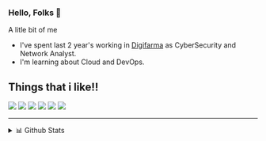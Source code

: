 ### Hello, Folks 👋

A litle bit of me
- I've spent last 2 year's working in [Digifarma](https://www.digifarma.com.br) as CyberSecurity and Network Analyst.
- I'm learning about Cloud and DevOps.

## Things that i like!!

![](https://img.shields.io/badge/-Linux-important)
![](https://img.shields.io/badge/-Bash-9cf)
![](https://img.shields.io/badge/-PHP-blueviolet)
![](https://img.shields.io/badge/-Python-gray)
![](https://img.shields.io/badge/-Docker-blue)
![](https://img.shields.io/badge/-MySQL-green)


********

<details>
  <summary>📊 Github Stats</summary>

  <p align="center"> <img src="https://github-readme-stats.vercel.app/api?username=jolbertt&show_icons=true&theme=gotham" alt="Joel's Stats" /> 

</details>
